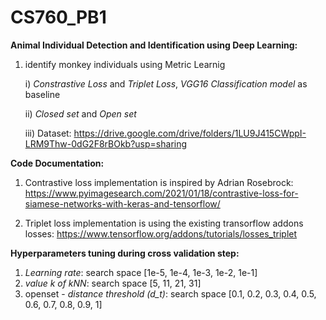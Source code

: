 # CS760_PB1
**Animal Individual Detection and Identification using Deep Learning:**

1) identify monkey individuals using Metric Learnig 

    i) *Constrastive Loss* and *Triplet Loss*, *VGG16 Classification model* as baseline

    ii) *Closed set* and *Open set*

    iii) Dataset: https://drive.google.com/drive/folders/1LU9J415CWppI-LRM9Thw-0dG2F8rBOkb?usp=sharing


**Code Documentation:**

1) Contrastive loss implementation is inspired by Adrian Rosebrock: https://www.pyimagesearch.com/2021/01/18/contrastive-loss-for-siamese-networks-with-keras-and-tensorflow/

2) Triplet loss implementation is using the existing transorflow addons losses: https://www.tensorflow.org/addons/tutorials/losses_triplet


**Hyperparameters tuning during cross validation step:**

1) *Learning rate*: search space [1e-5, 1e-4, 1e-3, 1e-2, 1e-1]
2) *value k of kNN*: search space [5, 11, 21,  31]
3) openset - *distance threshold (d_t)*: search space [0.1, 0.2, 0.3, 0.4, 0.5, 0.6, 0.7, 0.8, 0.9, 1]
